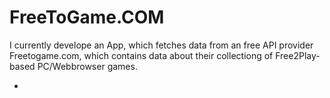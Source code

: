 # FreeToGame.COM

I currently develope an App, which fetches data from an free API provider Freetogame.com, which contains data about their collectiong of Free2Play-based PC/Webbrowser games. 

- 